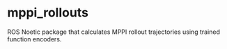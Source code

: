 # mppi_rollouts
ROS Noetic package that calculates MPPI rollout trajectories using trained function encoders.
